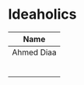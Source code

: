 # Ideaholics


|       Name       |
|------------------|
|Ahmed Diaa        |
|                  |
|                  |
|                  |
|                  |
|                  |
|                  |
